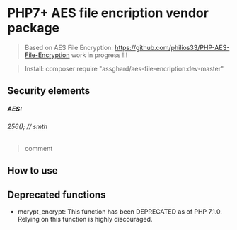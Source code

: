# PHP7+ AES file encription vendor package
> Based on AES File Encryption: https://github.com/philios33/PHP-AES-File-Encryption
> work in progress !!!



> Install: composer require "assghard/aes-file-encription:dev-master"


## Security elements


##### AES:
###### 256(); // smth
> comment

## How to use


## Deprecated functions
 - mcrypt_encrypt: This function has been DEPRECATED as of PHP 7.1.0. Relying on this function is highly discouraged.
